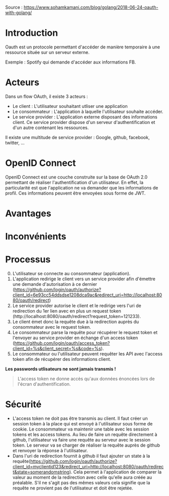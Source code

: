 Source : https://www.sohamkamani.com/blog/golang/2018-06-24-oauth-with-golang/

# Introduction

Oauth est un protocole permettant d'accéder de manière temporaire à une ressource située sur un serveur externe.

Exemple : Spotify qui demande d'accéder aux informations FB.

# Acteurs

Dans un flow OAuth, il existe 3 acteurs :

- Le client : L'utilisateur souhaitant utliser une application
- Le consommateur : L'application à laquelle l'utilisateur souhaite accéder.
- Le service provider : L'application externe disposant des informations client. Ce service provider dispose d'un serveur d'authentification et d'un autre contenant les ressources.

Il existe une multitude de service provider : Google, github, facebook, twitter, ...

# OpenID Connect

OpenID Connect est une couche construite sur la base de OAuth 2.0 permettant de réaliser l'authentification d'un utilisateur.
En effet, la particularité est que l'application ne va demander que les informations de profil.
Ces informations peuvent être envoyées sous forme de JWT.

# Avantages

# Inconvénients

# Processus

0. L'utilisateur se connecte au consommateur (application).
1. L'application redirige le client vers un service provider afin d'émettre une demande d'autorisation à ce dernier (https://github.com/login/oauth/authorize?client_id=6e93cc54ddsdse1208dca9ac&redirect_uri=http://localhost:8080/oauth/redirect)
1. Le service provider autorise le client et le redirige vers l'uri de redirection du 1er lien avec en plus un request token (http://localhost:8080/oauth/redirect?request_token=121233).
1. Le client émet donc la requête due à la redirection auprès du consommateur avec le request token.
1. Le consommateur parse la requête pour récupérer le request token et l'envoyer au service provider en échange d'un access token (https://github.com/login/oauth/access_token?client_id=%s&client_secret=%s&code=%s).
1. Le consommateur ou l'utilisateur peuvent requêter les API avec l'access token afin de récupérer des informations client.

**Les passwords utlisateurs ne sont jamais transmis !**

> L'access token ne donne accès qu'aux données énoncées lors de l'écran d'authentification.

# Sécurité

- L'access token ne doit pas être transmis au client. Il faut créer un session token à la place qui est envoyé à l'utilisateur sous forme de cookie.
  Le consommateur va maintenir une table avec les session tokens et les access tokens.
  Au lieu de faire un requête directement à github, l'utilisateur va faire une requête au serveur avec le session token. Le serveur va se charger de réaliser la requête auprès de github et renvoyer la réponse à l'utilisateur.
- Dans l'uri de redirection fournit à github il faut ajouter un state à la requête(https://github.com/login/oauth/authorize?client_id=myclientid123&redirect_uri=http://localhost:8080/oauth/redirect&state=somerandomstring). Cela permet à l'application de comparer la valeur au moment de la redirection avec celle qu'elle aura créée au préalable. S'il ne s'agit pas des mêmes valeurs cela signifie que la requête ne provient pas de l'utilisateur et doit être rejetée.
